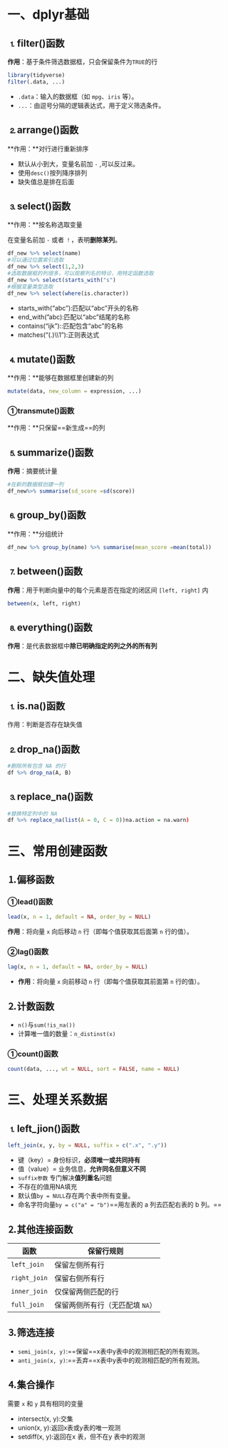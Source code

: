 # 一、dplyr基础

## &#9352;filter()函数

**作用**：基于条件筛选数据框，只会保留条件为`TRUE`的行

```R
library(tidyverse)
filter(.data, ...)
```

- `.data`：输入的数据框（如 `mpg`、`iris` 等）。
- `...`：由逗号分隔的逻辑表达式，用于定义筛选条件。

## &#9353;arrange()函数

**作用：**对行进行重新排序

* 默认从小到大，变量名前加 `-` ,可以反过来。
* 使用`desc()`按列降序排列
* 缺失值总是排在后面

## &#9354;select()函数

**作用：**按名称选取变量

在变量名前加 `-` 或者 `！`，表明**删除某列**。

```R
df_new %>% select(name)
#可以通过位置索引选取
df_new %>% select(1,2,3)
#选取数据框的列很多，可以观察列名的特诊，用特定函数选取
df_new %>% select(starts_with("s")
#根据变量类型选取
df_new %>% select(where(is.character))
```

* starts_with(“abc”):匹配以“abc”开头的名称
* end_with(”abc):匹配以“abc”结尾的名称
* contains(“ijk”)::匹配包含“abc”的名称
* matches(“(.)\\\1”):正则表达式

## &#9355;mutate()函数

**作用：**能够在数据框里创建新的列

```R
mutate(data, new_column = expression, ...)
```

### &#9312;transmute()函数

**作用：**只保留==新生成==的列

## &#9356;summarize()函数

**作用**：摘要统计量

```R
#在新的数据框创建一列
df_new%>% summarise(sd_score =sd(score))
```

## &#9357;group_by()函数

**作用：**分组统计

```R
df_new %>% group_by(name) %>% summarise(mean_score =mean(total))
```

## &#9358;between()函数

**作用**：用于判断向量中的每个元素是否在指定的闭区间 `[left, right]` 内

```R
between(x, left, right)
```

## &#9359;everything()函数

**作用**：是代表数据框中**除已明确指定的列之外的所有列**

# 二、缺失值处理

## &#9352;is.na()函数

作用：判断是否存在缺失值

## &#9353;drop_na()函数

```R
#删除所有包含 NA 的行
df %>% drop_na(A, B)
```

## &#9354;replace_na()函数

```R
#替换特定列中的 NA
df %>% replace_na(list(A = 0, C = 0))na.action = na.warn)
```

# 三、常用创建函数

## &#9352;偏移函数

### &#9312;lead()函数

```R
lead(x, n = 1, default = NA, order_by = NULL)
```

**作用**：将向量 `x` 向后移动 `n` 行（即每个值获取其后面第 `n` 行的值）。

### &#9313;lag()函数

```R
lag(x, n = 1, default = NA, order_by = NULL)
```

- **作用**：将向量 `x` 向前移动 `n` 行（即每个值获取其前面第 `n` 行的值）。

## &#9353;计数函数

* `n()`与`sum(!is_na())`
* 计算唯一值的数量：`n_distinst(x)`

### &#9312;count()函数

```R
count(data, ..., wt = NULL, sort = FALSE, name = NULL)
```

# 三、处理关系数据

## &#9352;left_jion()函数

```R
left_join(x, y, by = NULL, suffix = c(".x", ".y"))
```

* 键（key）= 身份标识，**必须唯一或共同持有**
* 值（value）= 业务信息，**允许同名但意义不同**
* `suffix参数` 专门解决**值列重名**问题
* 不存在的值用NA填充
* 默认值`by = NULL`存在两个表中所有变量。
* 命名字符向量`by = c("a" = "b")`==用左表的 a 列去匹配右表的 b 列。==

## &#9353;其他连接函数

| 函数         | 保留行规则                      |
| ------------ | ------------------------------- |
| `left_join`  | 保留左侧所有行                  |
| `right_join` | 保留右侧所有行                  |
| `inner_join` | 仅保留两侧匹配的行              |
| `full_join`  | 保留两侧所有行（无匹配填 `NA`） |

## &#9354;筛选连接

* `semi_join(x, y)`:==保留==x表中y表中的观测相匹配的所有观测。
* `anti_join(x, y)`:==丢弃==x表中y表中的观测相匹配的所有观测。

## &#9355;集合操作

需要 `x` 和 `y` 具有相同的变量

* intersect(x, y):交集
* union(x, y):返回x表或y表的唯一观测
* setdiff(x, y):返回在x 表，但不在y 表中的观测
